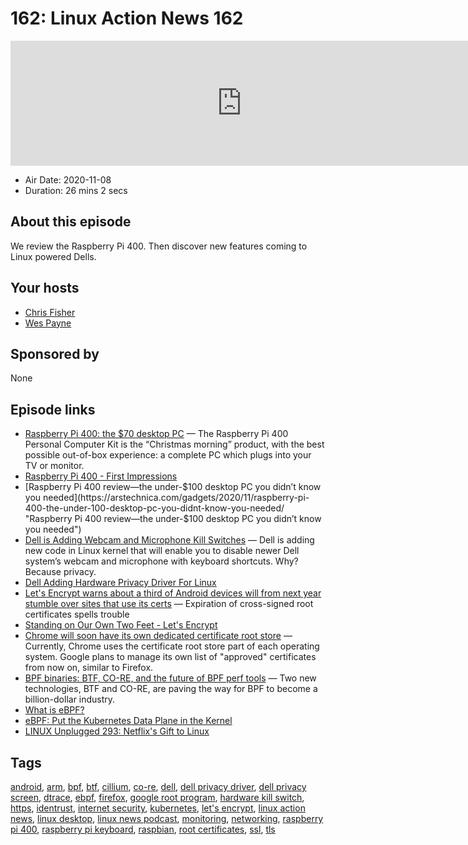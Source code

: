 # 162: Linux Action News 162

<iframe src="https://player.fireside.fm/v2/DAcK9LdX+8oRvT42d?theme=dark" width="740" height="200" frameborder="0" scrolling="no"></iframe>

* Air Date: 2020-11-08
* Duration: 26 mins 2 secs

## About this episode

We review the Raspberry Pi 400. Then discover new features coming to Linux powered Dells.

## Your hosts
* [Chris Fisher](https://linuxactionnews.com/hosts/chris)
* [Wes Payne](https://linuxactionnews.com/hosts/wes)

## Sponsored by

None



## Episode links

  * [Raspberry Pi 400: the $70 desktop PC](https://www.raspberrypi.org/blog/raspberry-pi-400-the-70-desktop-pc/ "Raspberry Pi 400: the $70 desktop PC") — The Raspberry Pi 400 Personal Computer Kit is the “Christmas morning” product, with the best possible out-of-box experience: a complete PC which plugs into your TV or monitor.
  * [Raspberry Pi 400 - First Impressions](https://martinpeck.com/blog/2020/11/06/Raspberry-Pi-400/ "Raspberry Pi 400 - First Impressions")
  * [Raspberry Pi 400 review—the under-$100 desktop PC you didn’t know you needed](https://arstechnica.com/gadgets/2020/11/raspberry-pi-400-the-under-100-desktop-pc-you-didnt-know-you-needed/ "Raspberry Pi 400 review—the under-$100 desktop PC you didn’t know you needed")
  * [Dell is Adding Webcam and Microphone Kill Switches](https://itsfoss.com/dell-privacy-driver/ "Dell is Adding Webcam and Microphone Kill Switches") — Dell is adding new code in Linux kernel that will enable you to disable newer Dell system’s webcam and microphone with keyboard shortcuts. Why? Because privacy. 
  * [Dell Adding Hardware Privacy Driver For Linux](https://www.phoronix.com/scan.php?page=news_item&px=Dell-Hardware-Privacy-Linux "Dell Adding Hardware Privacy Driver For Linux")
  * [Let's Encrypt warns about a third of Android devices will from next year stumble over sites that use its certs](https://www.theregister.com/2020/11/06/android_encryption_certs/ "Let's Encrypt warns about a third of Android devices will from next year stumble over sites that use its certs") — Expiration of cross-signed root certificates spells trouble
  * [Standing on Our Own Two Feet - Let's Encrypt ](https://letsencrypt.org/2020/11/06/own-two-feet.html "Standing on Our Own Two Feet - Let's Encrypt ")
  * [Chrome will soon have its own dedicated certificate root store](https://www.zdnet.com/article/chrome-will-soon-have-its-own-dedicated-certificate-root-store/ "Chrome will soon have its own dedicated certificate root store") — Currently, Chrome uses the certificate root store part of each operating system. Google plans to manage its own list of "approved" certificates from now on, similar to Firefox.
  * [BPF binaries: BTF, CO-RE, and the future of BPF perf tools](http://www.brendangregg.com/blog/2020-11-04/bpf-co-re-btf-libbpf.html "BPF binaries: BTF, CO-RE, and the future of BPF perf tools") — Two new technologies, BTF and CO-RE, are paving the way for BPF to become a billion-dollar industry. 
  * [What is eBPF?](https://gravitational.com/blog/what-is-ebpf/ "What is eBPF?")
  * [eBPF: Put the Kubernetes Data Plane in the Kernel](https://thenewstack.io/ebpf-put-the-kubernetes-data-plane-in-the-kernel/ "eBPF: Put the Kubernetes Data Plane in the Kernel")
  * [LINUX Unplugged 293: Netflix's Gift to Linux](https://linuxunplugged.com/293 "LINUX Unplugged 293: Netflix's Gift to Linux")



## Tags

[android](https://linuxactionnews.com/tags/android), [arm](https://linuxactionnews.com/tags/arm), [bpf](https://linuxactionnews.com/tags/bpf), [btf](https://linuxactionnews.com/tags/btf), [cillium](https://linuxactionnews.com/tags/cillium), [co-re](https://linuxactionnews.com/tags/co-re), [dell](https://linuxactionnews.com/tags/dell), [dell privacy driver](https://linuxactionnews.com/tags/dell%20privacy%20driver), [dell privacy screen](https://linuxactionnews.com/tags/dell%20privacy%20screen), [dtrace](https://linuxactionnews.com/tags/dtrace), [ebpf](https://linuxactionnews.com/tags/ebpf), [firefox](https://linuxactionnews.com/tags/firefox), [google root program](https://linuxactionnews.com/tags/google%20root%20program), [hardware kill switch](https://linuxactionnews.com/tags/hardware%20kill%20switch), [https](https://linuxactionnews.com/tags/https), [identrust](https://linuxactionnews.com/tags/identrust), [internet security](https://linuxactionnews.com/tags/internet%20security), [kubernetes](https://linuxactionnews.com/tags/kubernetes), [let's encrypt](https://linuxactionnews.com/tags/let's%20encrypt), [linux action news](https://linuxactionnews.com/tags/linux%20action%20news), [linux desktop](https://linuxactionnews.com/tags/linux%20desktop), [linux news podcast](https://linuxactionnews.com/tags/linux%20news%20podcast), [monitoring](https://linuxactionnews.com/tags/monitoring), [networking](https://linuxactionnews.com/tags/networking), [raspberry pi 400](https://linuxactionnews.com/tags/raspberry%20pi%20400), [raspberry pi keyboard](https://linuxactionnews.com/tags/raspberry%20pi%20keyboard), [raspbian](https://linuxactionnews.com/tags/raspbian), [root certificates](https://linuxactionnews.com/tags/root%20certificates), [ssl](https://linuxactionnews.com/tags/ssl), [tls](https://linuxactionnews.com/tags/tls)